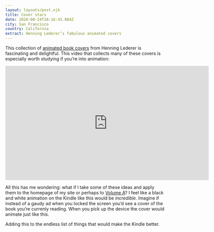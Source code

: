 ```yaml
---
layout: layouts/post.njk
title: Cover stars
date: 2020-08-24T16:16:43.084Z
city: San Francisco
country: California
extract: Henning Lederer’s fabulous animated covers
---
```


This collection of [animated book covers](http://blog.presentandcorrect.com/cover-stars-2) from Henning Lederer is fascinating and delightful. This video that collects many of these covers is especially worth studying if you’re into animation:

<iframe src="https://player.vimeo.com/video/297671782?color=ffffff&portrait=0&badge=0" width="640" height="360" frameborder="0" allow="autoplay; fullscreen" allowfullscreen></iframe>

All this has me wondering: what if I take some of these ideas and apply them to the homepage of my site or perhaps to [Volume A](https://www.robinrendle.com/notes/volume-a.html)? I feel like a black and white animation on the Kindle like this would be _incredible_. Imagine if instead of a gaudy ad when you locked the screen you’d see a cover of the book you’re currenly reading. When you pick up the device the cover would animate just like this.

Adding this to the endless list of things that would make the Kindle better.
